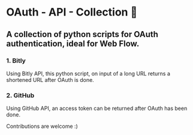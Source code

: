 # OAuth - API - Collection :lock_with_ink_pen:
## A collection of python scripts for OAuth authentication, ideal for Web Flow.

### 1. Bitly 
Using Bitly API, this python script, on input of a long URL returns a shortened URL after OAuth is done.

### 2. GitHub
Using GitHub API, an access token can be returned after OAuth has been done.


Contributions are welcome :)
